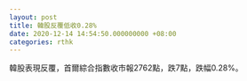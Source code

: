 ```yaml
---
layout: post
title: 韓股反覆低收0.28%
date: 2020-12-14 14:54:50.000000000 +08:00
categories: rthk
---
```


韓股表現反覆，首爾綜合指數收市報2762點，跌7點，跌幅0.28%。
